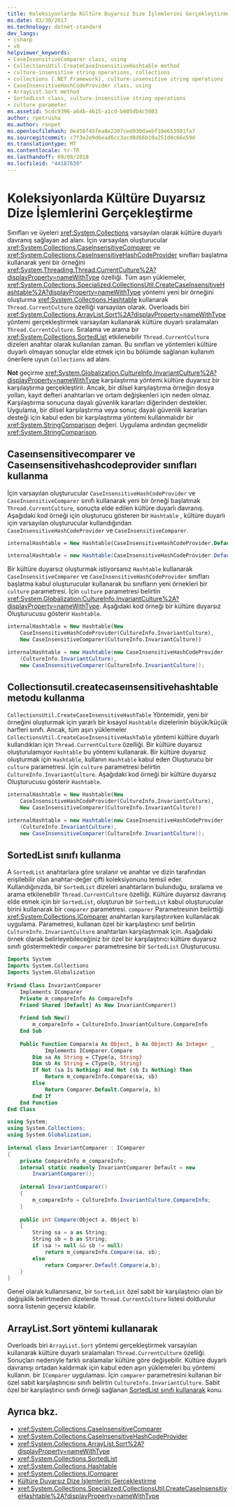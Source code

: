 ```yaml
---
title: Koleksiyonlarda Kültüre Duyarsız Dize İşlemlerini Gerçekleştirme
ms.date: 03/30/2017
ms.technology: dotnet-standard
dev_langs:
- csharp
- vb
helpviewer_keywords:
- CaseInsensitiveComparer class, using
- CollectionsUtil.CreateCaseInsensitiveHashtable method
- culture-insensitive string operations, collections
- collections [.NET Framework], culture-insensitive string operations
- CaseInsensitiveHashCodeProvider class, using
- ArrayList.Sort method
- SortedList class, culture-insensitive string operations
- culture parameter
ms.assetid: 5cdc9396-a64b-4615-a1cd-b605db4c5983
author: rpetrusha
ms.author: ronpet
ms.openlocfilehash: 0e458f45fea8e2207ced930daebf10e653901fa7
ms.sourcegitcommit: c7f3e2e9d6ead6cc3acd0d66b10a251d0c66e59d
ms.translationtype: MT
ms.contentlocale: tr-TR
ms.lasthandoff: 09/08/2018
ms.locfileid: "44187630"
---
```

# <a name="performing-culture-insensitive-string-operations-in-collections"></a>Koleksiyonlarda Kültüre Duyarsız Dize İşlemlerini Gerçekleştirme
Sınıfları ve üyeleri <xref:System.Collections> varsayılan olarak kültüre duyarlı davranış sağlayan ad alanı. İçin varsayılan oluşturucular <xref:System.Collections.CaseInsensitiveComparer> ve <xref:System.Collections.CaseInsensitiveHashCodeProvider> sınıfları başlatma kullanarak yeni bir örneğini <xref:System.Threading.Thread.CurrentCulture%2A?displayProperty=nameWithType> özelliği. Tüm aşırı yüklemeler, <xref:System.Collections.Specialized.CollectionsUtil.CreateCaseInsensitiveHashtable%2A?displayProperty=nameWithType> yöntemi yeni bir örneğini oluşturma <xref:System.Collections.Hashtable> kullanarak `Thread.CurrentCulture` özelliği varsayılan olarak. Overloads biri <xref:System.Collections.ArrayList.Sort%2A?displayProperty=nameWithType> yöntemi gerçekleştirmek varsayılan kullanarak kültüre duyarlı sıralamaları `Thread.CurrentCulture`. Sıralama ve arama bir <xref:System.Collections.SortedList> etkilenebilir `Thread.CurrentCulture` dizeleri anahtar olarak kullanılan zaman. Bu sınıfları ve yöntemleri kültüre duyarlı olmayan sonuçlar elde etmek için bu bölümde sağlanan kullanım önerilere uyun `Collections` ad alanı.  
  
 **Not** geçirme <xref:System.Globalization.CultureInfo.InvariantCulture%2A?displayProperty=nameWithType> karşılaştırma yöntemi kültüre duyarsız bir karşılaştırma gerçekleştirir. Ancak, bir dilsel karşılaştırma örneğin dosya yolları, kayıt defteri anahtarları ve ortam değişkenleri için neden olmaz. Karşılaştırma sonucuna dayalı güvenlik kararları diğerinden destekler. Uygulama, bir dilsel karşılaştırma veya sonuç dayalı güvenlik kararları desteği için kabul eden bir karşılaştırma yöntemi kullanmalıdır bir <xref:System.StringComparison> değeri. Uygulama ardından geçmelidir <xref:System.StringComparison>.  
  
## <a name="using-the-caseinsensitivecomparer-and-caseinsensitivehashcodeprovider-classes"></a>Caseınsensitivecomparer ve Caseınsensitivehashcodeprovider sınıfları kullanma  
 İçin varsayılan oluşturucular `CaseInsensitiveHashCodeProvider` ve `CaseInsensitiveComparer` sınıfı kullanarak yeni bir örneği başlatmak `Thread.CurrentCulture`, sonuçta elde edilen kültüre duyarlı davranış. Aşağıdaki kod örneği için oluşturucu gösteren bir `Hashtable` , kültüre duyarlı için varsayılan oluşturucular kullandığından `CaseInsensitiveHashCodeProvider` ve `CaseInsensitiveComparer`.  
  
```vb  
internalHashtable = New Hashtable(CaseInsensitiveHashCodeProvider.Default, CaseInsensitiveComparer.Default)  
```  
  
```csharp  
internalHashtable = new Hashtable(CaseInsensitiveHashCodeProvider.Default, CaseInsensitiveComparer.Default);  
```  
  
 Bir kültüre duyarsız oluşturmak istiyorsanız `Hashtable` kullanarak `CaseInsensitiveComparer` ve `CaseInsensitiveHashCodeProvider` sınıfları başlatma kabul oluşturucular kullanarak bu sınıfların yeni örnekleri bir `culture` parametresi. İçin `culture` parametresi belirtin <xref:System.Globalization.CultureInfo.InvariantCulture%2A?displayProperty=nameWithType>. Aşağıdaki kod örneği bir kültüre duyarsız Oluşturucusu gösterir `Hashtable`.  
  
```vb  
internalHashtable = New Hashtable(New  
    CaseInsensitiveHashCodeProvider(CultureInfo.InvariantCulture),  
    New CaseInsensitiveComparer(CultureInfo.InvariantCulture))  
```  
  
```csharp  
internalHashtable = new Hashtable(new CaseInsensitiveHashCodeProvider  
    (CultureInfo.InvariantCulture),   
    new CaseInsensitiveComparer(CultureInfo.InvariantCulture));  
```  
  
## <a name="using-the-collectionsutilcreatecaseinsensitivehashtable-method"></a>Collectionsutil.createcaseınsensitivehashtable metodu kullanma  
 `CollectionsUtil.CreateCaseInsensitiveHashTable` Yöntemidir, yeni bir örneğini oluşturmak için yararlı bir kısayol `Hashtable` dizelerinin büyük/küçük harfleri sınıfı. Ancak, tüm aşırı yüklemeler `CollectionsUtil.CreateCaseInsensitiveHashTable` yöntemi kültüre duyarlı kullandıkları için `Thread.CurrentCulture` özelliği. Bir kültüre duyarsız oluşturulamıyor `Hashtable` bu yöntemi kullanarak. Bir kültüre duyarsız oluşturmak için `Hashtable`, kullanın `Hashtable` kabul eden Oluşturucu bir `culture` parametresi. İçin `culture` parametresi belirtin `CultureInfo.InvariantCulture`. Aşağıdaki kod örneği bir kültüre duyarsız Oluşturucusu gösterir `Hashtable`.  
  
```vb  
internalHashtable = New Hashtable(New  
    CaseInsensitiveHashCodeProvider(CultureInfo.InvariantCulture),  
    New CaseInsensitiveComparer(CultureInfo.InvariantCulture))  
```  
  
```csharp  
internalHashtable = new Hashtable(new CaseInsensitiveHashCodeProvider  
    (CultureInfo.InvariantCulture),   
    new CaseInsensitiveComparer(CultureInfo.InvariantCulture));  
```  
  
<a name="cpconperformingculture-insensitivestringoperationsincollectionsanchor1"></a>   
## <a name="using-the-sortedlist-class"></a>SortedList sınıfı kullanma  
 A `SortedList` anahtarlara göre sıralanır ve anahtar ve dizin tarafından erişilebilir olan anahtar-değer çifti koleksiyonunu temsil eder. Kullandığınızda, bir `SortedList` dizeleri anahtarların bulunduğu, sıralama ve arama etkilenebilir `Thread.CurrentCulture` özelliği. Kültüre duyarsız davranış elde etmek için bir `SortedList`, oluşturun bir `SortedList` kabul oluşturucular birini kullanarak bir `comparer` parametresi. `comparer` Parametresinin belirttiği <xref:System.Collections.IComparer> anahtarları karşılaştırırken kullanılacak uygulama. Parametresi, kullanan özel bir karşılaştırıcı sınıf belirtin `CultureInfo.InvariantCulture` anahtarları karşılaştırmak için. Aşağıdaki örnek olarak belirleyebileceğiniz bir özel bir karşılaştırıcı kültüre duyarsız sınıfı göstermektedir `comparer` parametresine bir `SortedList` Oluşturucusu.  
  
```vb  
Imports System  
Imports System.Collections  
Imports System.Globalization  
  
Friend Class InvariantComparer  
    Implements IComparer   
    Private m_compareInfo As CompareInfo  
    Friend Shared [Default] As New InvariantComparer()  
  
    Friend Sub New()  
        m_compareInfo = CultureInfo.InvariantCulture.CompareInfo  
    End Sub     
  
    Public Function Compare(a As Object, b As Object) As Integer _  
            Implements IComparer.Compare  
        Dim sa As String = CType(a, String)  
        Dim sb As String = CType(b, String)  
        If Not (sa Is Nothing) And Not (sb Is Nothing) Then  
            Return m_compareInfo.Compare(sa, sb)  
        Else  
            Return Comparer.Default.Compare(a, b)  
        End If  
    End Function  
End Class  
```  
  
```csharp  
using System;  
using System.Collections;  
using System.Globalization;  
  
internal class InvariantComparer : IComparer   
{  
    private CompareInfo m_compareInfo;  
    internal static readonly InvariantComparer Default = new  
        InvariantComparer();  
  
    internal InvariantComparer()   
    {  
        m_compareInfo = CultureInfo.InvariantCulture.CompareInfo;  
    }  
  
    public int Compare(Object a, Object b)  
    {  
        String sa = a as String;  
        String sb = b as String;  
        if (sa != null && sb != null)  
            return m_compareInfo.Compare(sa, sb);  
        else  
            return Comparer.Default.Compare(a,b);  
    }  
}  
```  
  
 Genel olarak kullanırsanız, bir `SortedList` özel sabit bir karşılaştırıcı olan bir değişiklik belirtmeden dizelerde `Thread.CurrentCulture` listesi doldurulur sonra listenin geçersiz kılabilir.  
  
## <a name="using-the-arraylistsort-method"></a>ArrayList.Sort yöntemi kullanarak  
 Overloads biri `ArrayList.Sort` yöntemi gerçekleştirmek varsayılan kullanarak kültüre duyarlı sıralamaları `Thread.CurrentCulture` özelliği. Sonuçları nedeniyle farklı sıralamalar kültüre göre değişebilir. Kültüre duyarlı davranışı ortadan kaldırmak için kabul eden aşırı yüklemeleri bu yöntemi kullanın. bir `IComparer` uygulaması. İçin `comparer` parametresini kullanan bir özel sabit karşılaştırıcısı sınıfı belirtin `CultureInfo.InvariantCulture`. Sabit özel bir karşılaştırıcı sınıfı örneği sağlanan [SortedList sınıfı kullanarak](#cpconperformingculture-insensitivestringoperationsincollectionsanchor1) konu.  
  
## <a name="see-also"></a>Ayrıca bkz.

- <xref:System.Collections.CaseInsensitiveComparer>  
- <xref:System.Collections.CaseInsensitiveHashCodeProvider>  
- <xref:System.Collections.ArrayList.Sort%2A?displayProperty=nameWithType>  
- <xref:System.Collections.SortedList>  
- <xref:System.Collections.Hashtable>  
- <xref:System.Collections.IComparer>  
- [Kültüre Duyarsız Dize İşlemlerini Gerçekleştirme](../../../docs/standard/globalization-localization/performing-culture-insensitive-string-operations.md)  
- <xref:System.Collections.Specialized.CollectionsUtil.CreateCaseInsensitiveHashtable%2A?displayProperty=nameWithType>
